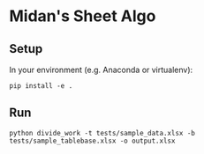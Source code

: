# Midan's Sheet Algo

## Setup
In your environment (e.g. Anaconda or virtualenv):

```{code-block} bash
pip install -e .
```

## Run
```{code-block} bash
python divide_work -t tests/sample_data.xlsx -b tests/sample_tablebase.xlsx -o output.xlsx
```
